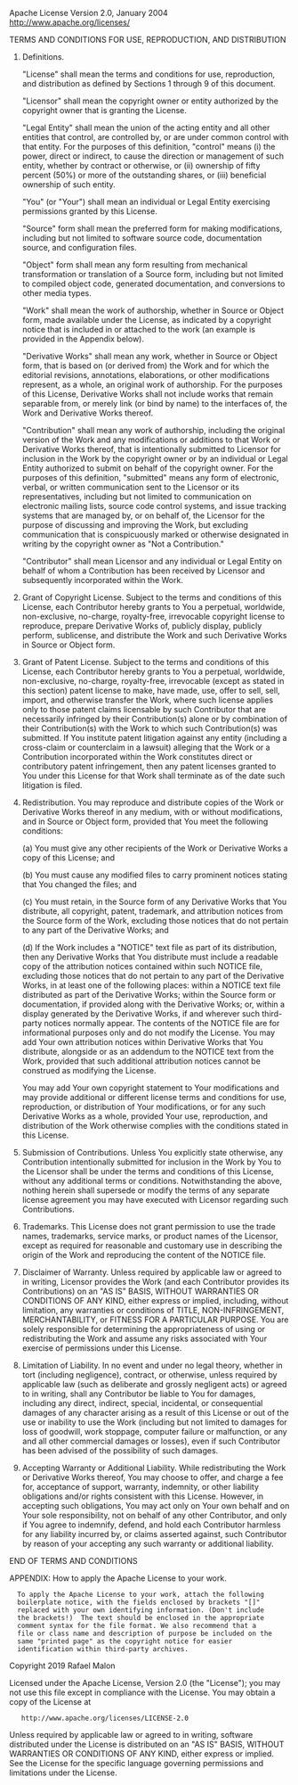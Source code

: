 Apache License
						   Version 2.0, January 2004
						http://www.apache.org/licenses/

   TERMS AND CONDITIONS FOR USE, REPRODUCTION, AND DISTRIBUTION

   1. Definitions.

	  "License" shall mean the terms and conditions for use, reproduction,
	  and distribution as defined by Sections 1 through 9 of this document.

	  "Licensor" shall mean the copyright owner or entity authorized by
	  the copyright owner that is granting the License.

	  "Legal Entity" shall mean the union of the acting entity and all
	  other entities that control, are controlled by, or are under common
	  control with that entity. For the purposes of this definition,
	  "control" means (i) the power, direct or indirect, to cause the
	  direction or management of such entity, whether by contract or
	  otherwise, or (ii) ownership of fifty percent (50%) or more of the
	  outstanding shares, or (iii) beneficial ownership of such entity.

	  "You" (or "Your") shall mean an individual or Legal Entity
	  exercising permissions granted by this License.

	  "Source" form shall mean the preferred form for making modifications,
	  including but not limited to software source code, documentation
	  source, and configuration files.

	  "Object" form shall mean any form resulting from mechanical
	  transformation or translation of a Source form, including but
	  not limited to compiled object code, generated documentation,
	  and conversions to other media types.

	  "Work" shall mean the work of authorship, whether in Source or
	  Object form, made available under the License, as indicated by a
	  copyright notice that is included in or attached to the work
	  (an example is provided in the Appendix below).

	  "Derivative Works" shall mean any work, whether in Source or Object
	  form, that is based on (or derived from) the Work and for which the
	  editorial revisions, annotations, elaborations, or other modifications
	  represent, as a whole, an original work of authorship. For the purposes
	  of this License, Derivative Works shall not include works that remain
	  separable from, or merely link (or bind by name) to the interfaces of,
	  the Work and Derivative Works thereof.

	  "Contribution" shall mean any work of authorship, including
	  the original version of the Work and any modifications or additions
	  to that Work or Derivative Works thereof, that is intentionally
	  submitted to Licensor for inclusion in the Work by the copyright owner
	  or by an individual or Legal Entity authorized to submit on behalf of
	  the copyright owner. For the purposes of this definition, "submitted"
	  means any form of electronic, verbal, or written communication sent
	  to the Licensor or its representatives, including but not limited to
	  communication on electronic mailing lists, source code control systems,
	  and issue tracking systems that are managed by, or on behalf of, the
	  Licensor for the purpose of discussing and improving the Work, but
	  excluding communication that is conspicuously marked or otherwise
	  designated in writing by the copyright owner as "Not a Contribution."

	  "Contributor" shall mean Licensor and any individual or Legal Entity
	  on behalf of whom a Contribution has been received by Licensor and
	  subsequently incorporated within the Work.

   2. Grant of Copyright License. Subject to the terms and conditions of
	  this License, each Contributor hereby grants to You a perpetual,
	  worldwide, non-exclusive, no-charge, royalty-free, irrevocable
	  copyright license to reproduce, prepare Derivative Works of,
	  publicly display, publicly perform, sublicense, and distribute the
	  Work and such Derivative Works in Source or Object form.

   3. Grant of Patent License. Subject to the terms and conditions of
	  this License, each Contributor hereby grants to You a perpetual,
	  worldwide, non-exclusive, no-charge, royalty-free, irrevocable
	  (except as stated in this section) patent license to make, have made,
	  use, offer to sell, sell, import, and otherwise transfer the Work,
	  where such license applies only to those patent claims licensable
	  by such Contributor that are necessarily infringed by their
	  Contribution(s) alone or by combination of their Contribution(s)
	  with the Work to which such Contribution(s) was submitted. If You
	  institute patent litigation against any entity (including a
	  cross-claim or counterclaim in a lawsuit) alleging that the Work
	  or a Contribution incorporated within the Work constitutes direct
	  or contributory patent infringement, then any patent licenses
	  granted to You under this License for that Work shall terminate
	  as of the date such litigation is filed.

   4. Redistribution. You may reproduce and distribute copies of the
	  Work or Derivative Works thereof in any medium, with or without
	  modifications, and in Source or Object form, provided that You
	  meet the following conditions:

	  (a) You must give any other recipients of the Work or
		  Derivative Works a copy of this License; and

	  (b) You must cause any modified files to carry prominent notices
		  stating that You changed the files; and

	  (c) You must retain, in the Source form of any Derivative Works
		  that You distribute, all copyright, patent, trademark, and
		  attribution notices from the Source form of the Work,
		  excluding those notices that do not pertain to any part of
		  the Derivative Works; and

	  (d) If the Work includes a "NOTICE" text file as part of its
		  distribution, then any Derivative Works that You distribute must
		  include a readable copy of the attribution notices contained
		  within such NOTICE file, excluding those notices that do not
		  pertain to any part of the Derivative Works, in at least one
		  of the following places: within a NOTICE text file distributed
		  as part of the Derivative Works; within the Source form or
		  documentation, if provided along with the Derivative Works; or,
		  within a display generated by the Derivative Works, if and
		  wherever such third-party notices normally appear. The contents
		  of the NOTICE file are for informational purposes only and
		  do not modify the License. You may add Your own attribution
		  notices within Derivative Works that You distribute, alongside
		  or as an addendum to the NOTICE text from the Work, provided
		  that such additional attribution notices cannot be construed
		  as modifying the License.

	  You may add Your own copyright statement to Your modifications and
	  may provide additional or different license terms and conditions
	  for use, reproduction, or distribution of Your modifications, or
	  for any such Derivative Works as a whole, provided Your use,
	  reproduction, and distribution of the Work otherwise complies with
	  the conditions stated in this License.

   5. Submission of Contributions. Unless You explicitly state otherwise,
	  any Contribution intentionally submitted for inclusion in the Work
	  by You to the Licensor shall be under the terms and conditions of
	  this License, without any additional terms or conditions.
	  Notwithstanding the above, nothing herein shall supersede or modify
	  the terms of any separate license agreement you may have executed
	  with Licensor regarding such Contributions.

   6. Trademarks. This License does not grant permission to use the trade
	  names, trademarks, service marks, or product names of the Licensor,
	  except as required for reasonable and customary use in describing the
	  origin of the Work and reproducing the content of the NOTICE file.

   7. Disclaimer of Warranty. Unless required by applicable law or
	  agreed to in writing, Licensor provides the Work (and each
	  Contributor provides its Contributions) on an "AS IS" BASIS,
	  WITHOUT WARRANTIES OR CONDITIONS OF ANY KIND, either express or
	  implied, including, without limitation, any warranties or conditions
	  of TITLE, NON-INFRINGEMENT, MERCHANTABILITY, or FITNESS FOR A
	  PARTICULAR PURPOSE. You are solely responsible for determining the
	  appropriateness of using or redistributing the Work and assume any
	  risks associated with Your exercise of permissions under this License.

   8. Limitation of Liability. In no event and under no legal theory,
	  whether in tort (including negligence), contract, or otherwise,
	  unless required by applicable law (such as deliberate and grossly
	  negligent acts) or agreed to in writing, shall any Contributor be
	  liable to You for damages, including any direct, indirect, special,
	  incidental, or consequential damages of any character arising as a
	  result of this License or out of the use or inability to use the
	  Work (including but not limited to damages for loss of goodwill,
	  work stoppage, computer failure or malfunction, or any and all
	  other commercial damages or losses), even if such Contributor
	  has been advised of the possibility of such damages.

   9. Accepting Warranty or Additional Liability. While redistributing
	  the Work or Derivative Works thereof, You may choose to offer,
	  and charge a fee for, acceptance of support, warranty, indemnity,
	  or other liability obligations and/or rights consistent with this
	  License. However, in accepting such obligations, You may act only
	  on Your own behalf and on Your sole responsibility, not on behalf
	  of any other Contributor, and only if You agree to indemnify,
	  defend, and hold each Contributor harmless for any liability
	  incurred by, or claims asserted against, such Contributor by reason
	  of your accepting any such warranty or additional liability.

   END OF TERMS AND CONDITIONS

   APPENDIX: How to apply the Apache License to your work.

	  To apply the Apache License to your work, attach the following
	  boilerplate notice, with the fields enclosed by brackets "[]"
	  replaced with your own identifying information. (Don't include
	  the brackets!)  The text should be enclosed in the appropriate
	  comment syntax for the file format. We also recommend that a
	  file or class name and description of purpose be included on the
	  same "printed page" as the copyright notice for easier
	  identification within third-party archives.

   Copyright 2019 Rafael Malon

   Licensed under the Apache License, Version 2.0 (the "License");
   you may not use this file except in compliance with the License.
   You may obtain a copy of the License at

	   http://www.apache.org/licenses/LICENSE-2.0

   Unless required by applicable law or agreed to in writing, software
   distributed under the License is distributed on an "AS IS" BASIS,
   WITHOUT WARRANTIES OR CONDITIONS OF ANY KIND, either express or implied.
   See the License for the specific language governing permissions and
   limitations under the License.